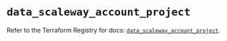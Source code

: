 # `data_scaleway_account_project`

Refer to the Terraform Registry for docs: [`data_scaleway_account_project`](https://registry.terraform.io/providers/scaleway/scaleway/2.57.0/docs/data-sources/account_project).
